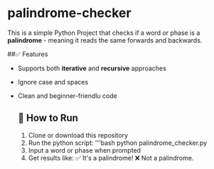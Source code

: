 # palindrome-checker

This is a simple Python Project that checks if a word or phase is a **palindrome** - meaning it reads the same forwards and backwards.

##✅ Features
- Supports both **iterative** and **recursive** approaches
- Ignore case and spaces
- Clean and beginner-friendlu code

  ## 🚀 How to Run

  1. Clone or download this repository
  2. Run the python script:
     '''bash
     python palindrome_checker.py
  3. Input a word or phase when prompted
  4. Get results like:
     ✅ It's a palindrome!
     ❌ Not a palindrome.
